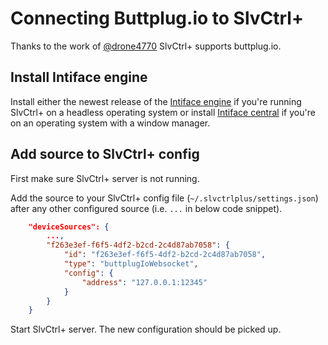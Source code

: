 # Connecting Buttplug.io to SlvCtrl+

Thanks to the work of [@drone4770](https://github.com/drone4770) SlvCtrl+ supports buttplug.io.

## Install Intiface engine

Install either the newest release of the [Intiface engine](https://github.com/intiface/intiface-engine/releases/latest) if you're running SlvCtrl+ on a headless operating system or install [Intiface central](https://github.com/intiface/intiface-central/releases/latest) if you're on an operating system with a window manager.

## Add source to SlvCtrl+ config

First make sure SlvCtrl+ server is not running.

Add the source to your SlvCtrl+ config file (`~/.slvctrlplus/settings.json`) after any other configured source (i.e. `...` in below code snippet).

```json
    "deviceSources": {
        ...,
        "f263e3ef-f6f5-4df2-b2cd-2c4d87ab7058": {
            "id": "f263e3ef-f6f5-4df2-b2cd-2c4d87ab7058",
            "type": "buttplugIoWebsocket",
            "config": {
                "address": "127.0.0.1:12345"
            }
        }
    }
```

Start SlvCtrl+ server. The new configuration should be picked up.
